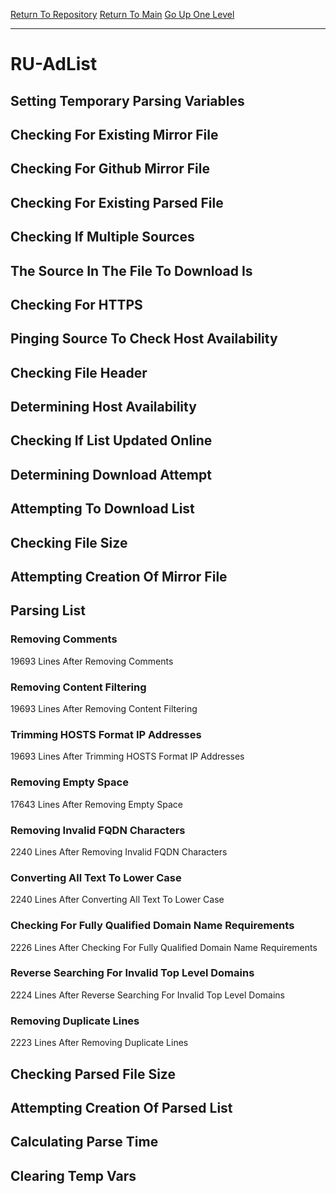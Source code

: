 [Return To Repository](https://github.com/deathbybandaid/piholeparser/)
[Return To Main](https://github.com/deathbybandaid/piholeparser/blob/master/RecentRunLogs/Mainlog.md)
[Go Up One Level](https://github.com/deathbybandaid/piholeparser/blob/master/RecentRunLogs/TopLevelScripts/30-Processing-External-Blacklists.md)
____________________________________
# RU-AdList
## Setting Temporary Parsing Variables
## Checking For Existing Mirror File
## Checking For Github Mirror File
## Checking For Existing Parsed File
## Checking If Multiple Sources
## The Source In The File To Download Is
## Checking For HTTPS
## Pinging Source To Check Host Availability
## Checking File Header
## Determining Host Availability
## Checking If List Updated Online
## Determining Download Attempt
## Attempting To Download List
## Checking File Size
## Attempting Creation Of Mirror File
## Parsing List
### Removing Comments
19693 Lines After Removing Comments
### Removing Content Filtering
19693 Lines After Removing Content Filtering
### Trimming HOSTS Format IP Addresses
19693 Lines After Trimming HOSTS Format IP Addresses
### Removing Empty Space
17643 Lines After Removing Empty Space
### Removing Invalid FQDN Characters
2240 Lines After Removing Invalid FQDN Characters
### Converting All Text To Lower Case
2240 Lines After Converting All Text To Lower Case
### Checking For Fully Qualified Domain Name Requirements
2226 Lines After Checking For Fully Qualified Domain Name Requirements
### Reverse Searching For Invalid Top Level Domains
2224 Lines After Reverse Searching For Invalid Top Level Domains
### Removing Duplicate Lines
2223 Lines After Removing Duplicate Lines
## Checking Parsed File Size
## Attempting Creation Of Parsed List
## Calculating Parse Time
## Clearing Temp Vars
